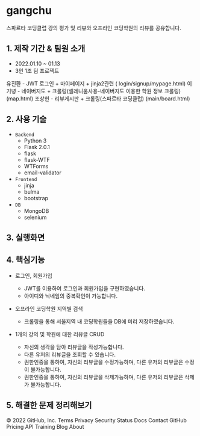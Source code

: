 # gangchu

스파르타 코딩클럽 강의 평가 및 리뷰와 오프라인 코딩학원의 리뷰를 공유합니다.

## 1. 제작 기간 & 팀원 소개

- 2022.01.10 ~ 01.13
- 3인 1조 팀 프로젝트


유진환 - JWT 로그인 + 마이페이지 + jinja2관련 ( login/signup/mypage.html)
이기녕 - 네이버지도 + 크롤링(셀레니움사용-네이버지도 이용한 학원 정보 크롤링) (map.html)
조상현 - 리뷰게시판 + 크롤링(스파르타 코딩클럽) (main/board.html)


## 2. 사용 기술

- `Backend`
   - Python 3
   - Flask 2.0.1
   - flask
   - flask-WTF
   - WTForms
   - email-validator
- `Frontend`
   - jinja
   - bulma
   - bootstrap
- `DB`
   - MongoDB
   - selenium


## 3. 실행화면

## 4. 핵심기능

- 로그인, 회원가입
   - JWT를 이용하여 로그인과 회원가입을 구현하였습니다.
   - 아이디와 닉네임의 중복확인이 가능합니다.

- 오프라인 코딩학원 지역별 검색
   - 크롤링을 통해 서울지역 내 코딩학원들을 DB에 미리 저장하였습니다.
   
- 1개의 강의 및 학원에 대한 리뷰글 CRUD
   - 자신의 생각을 담아 리뷰글을 작성가능합니다.
   - 다른 유저의 리뷰글을 조회할 수 있습니다.
   - 권한인증을 통하여, 자신의 리뷰글을 수정가능하며, 다른 유저의 리뷰글은 수정이 불가능합니다.
   - 권한인증을 통하여, 자신의 리뷰글을 삭제가능하며, 다른 유저의 리뷰글은 삭제가 불가능합니다.
   
## 5. 해결한 문제 정리해보기



© 2022 GitHub, Inc.
Terms
Privacy
Security
Status
Docs
Contact GitHub
Pricing
API
Training
Blog
About
